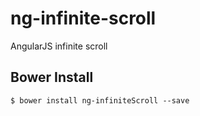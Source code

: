 # ng-infinite-scroll
AngularJS infinite scroll

## Bower Install #

```
$ bower install ng-infiniteScroll --save
```

